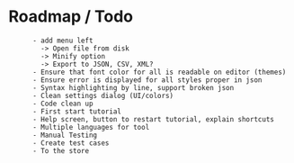 
# Roadmap /  Todo 

          - add menu left
            -> Open file from disk
            -> Minify option
            -> Export to JSON, CSV, XML?
          - Ensure that font color for all is readable on editor (themes)
          - Ensure error is displayed for all styles proper in json
          - Syntax highlighting by line, support broken json 
          - Clean settings dialog (UI/colors)
          - Code clean up          
          - First start tutorial
          - Help screen, button to restart tutorial, explain shortcuts
          - Multiple languages for tool
          - Manual Testing
          - Create test cases
          - To the store
